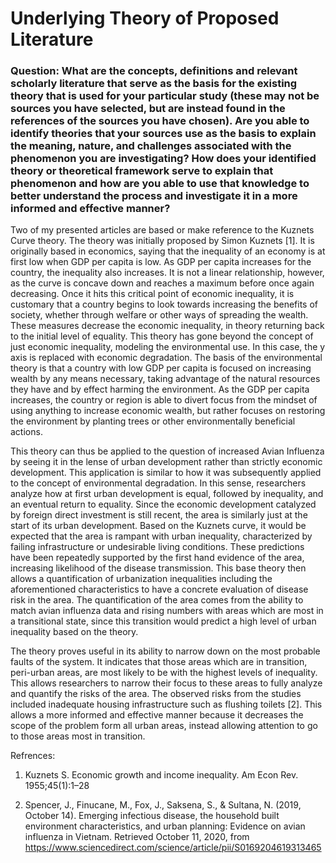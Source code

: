 # Underlying Theory of Proposed Literature

### Question: What are the concepts, definitions and relevant scholarly literature that serve as the basis for the existing theory that is used for your particular study (these may not be sources you have selected, but are instead found in the references of the sources you have chosen).  Are you able to identify theories that your sources use as the basis to explain the meaning, nature, and challenges associated with the phenomenon you are investigating?  How does your identified theory or theoretical framework serve to explain that phenomenon and how are you able to use that knowledge to better understand the process and investigate it in a more informed and effective manner?

Two of my presented articles are based or make reference to the Kuznets Curve theory. The theory was initially proposed by Simon Kuznets [1]. It is originally based in economics, saying that the inequality of an economy is at first low when GDP per capita is low. As GDP per capita increases for the country, the inequality also increases. It is not a linear relationship, however, as the curve is concave down and reaches a maximum before once again decreasing. Once it hits this critical point of economic inequality, it is customary that a country begins to look towards increasing the benefits of society, whether through welfare or other ways of spreading the wealth. These measures decrease the economic inequality, in theory returning back to the initial level of equality. This theory has gone beyond the concept of just economic inequality, modeling the environmental use. In this case, the y axis is replaced with economic degradation. The basis of the environmental theory is that a country with low GDP per capita is focused on increasing wealth by any means necessary, taking advantage of the natural resources they have and by effect harming the environment. As the GDP per capita increases, the country or region is able to divert focus from the mindset of using anything to increase economic wealth, but rather focuses on restoring the environment by planting trees or other environmentally beneficial actions.

This theory can thus be applied to the question of increased Avian Influenza by seeing it in the lense of urban development rather than strictly economic development. This application is similar to how it was subsequently applied to the concept of environmental degradation. In this sense, researchers analyze how at first urban development is equal, followed by inequality, and an eventual return to equality. Since the economic development catalyzed by foreign direct investment is still recent, the area is similarly just at the start of its urban development. Based on the Kuznets curve, it would be expected that the area is rampant with urban inequality, characterized by failing infrastructure or undesirable living conditions. These predictions have been repeatedly supported by the first hand evidence of the area, increasing likelihood of the disease transmission. This base theory then allows a quantification of urbanization inequalities including the aforementioned characteristics to have a concrete evaluation of disease risk in the area. The quantification of the area comes from the ability to match avian influenza data and rising numbers with areas which are most in a transitional state, since this transition would predict a high level of urban inequality based on the theory. 

The theory proves useful in its ability to narrow down on the most probable faults of the system. It indicates that those areas which are in transition, peri-urban areas, are most likely to be with the highest levels of inequality. This allows researchers to narrow their focus to these areas to fully analyze and quantify the risks of the area. The observed risks from the studies included inadequate housing infrastructure such as flushing toilets [2]. This allows a more informed and effective manner because it decreases the scope of the problem form all urban areas, instead allowing attention to go to those areas most in transition. 

Refrences:
1. Kuznets S. Economic growth and income inequality. Am Econ Rev. 1955;45(1):1–28

2. Spencer, J., Finucane, M., Fox, J., Saksena, S., &amp; Sultana, N. (2019, October 14). Emerging infectious disease, the household built environment characteristics, and urban planning: Evidence on avian influenza in Vietnam. Retrieved October 11, 2020, from https://www.sciencedirect.com/science/article/pii/S0169204619313465 
